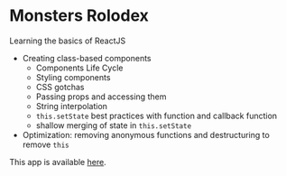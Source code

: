 # Monsters Rolodex

Learning the basics of ReactJS

- Creating class-based components
  - Components Life Cycle
  - Styling components
  - CSS gotchas
  - Passing props and accessing them
  - String interpolation
  - `this.setState` best practices with function and callback function
  - shallow merging of state in `this.setState`
- Optimization: removing anonymous functions and destructuring to remove `this`

This app is available [here](https://monster-rolodex-v1.web.app).